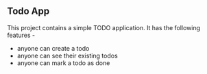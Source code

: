 ## Todo App

This project contains a simple TODO application.
It has the following features - 

- anyone can create a todo
- anyone can see their existing todos
- anyone can mark a todo as done
